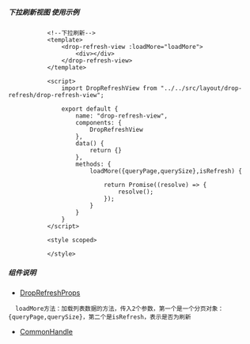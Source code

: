 
##### 下拉刷新视图 使用示例

               <!--下拉刷新-->
               <template>
                   <drop-refresh-view :loadMore="loadMore">
                       <div></div>
                   </drop-refresh-view>
               </template>

               <script>
                   import DropRefreshView from "../../src/layout/drop-refresh/drop-refresh-view";

                   export default {
                       name: "drop-refresh-view",
                       components: {
                           DropRefreshView
                       },
                       data() {
                           return {}
                       },
                       methods: {
                           loadMore({queryPage,querySize},isRefresh) {

                               return Promise((resolve) => {
                                   resolve();
                               });
                           }
                       }
                   }
               </script>

               <style scoped>

               </style>
               
               
#####  组件说明

- [DropRefreshProps](./props/DropRefreshProps.ts)    
```
  loadMore方法：加载列表数据的方法，传入2个参数，第一个是一个分页对象：{queryPage,querySize}，第二个是isRefresh，表示是否为刷新

``` 
          
- [CommonHandle](./minxins/CommonHandle.ts)   
           
```
``` 
